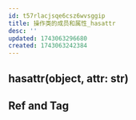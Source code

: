 ```yaml
---
id: t57rlacjsqe6csz6wvsggip
title: 操作类的成员和属性_hasattr
desc: ''
updated: 1743063296680
created: 1743063242384
---
```


## hasattr(object, attr: str)

## Ref and Tag